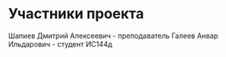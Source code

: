 # Участники проекта
Шапиев Дмитрий Алексеевич - преподаватель
Галеев Анвар Ильдарович - студент ИС144д 
